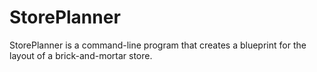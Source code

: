 # StorePlanner
StorePlanner is a command-line program that creates a blueprint for the layout of a brick-and-mortar store.
